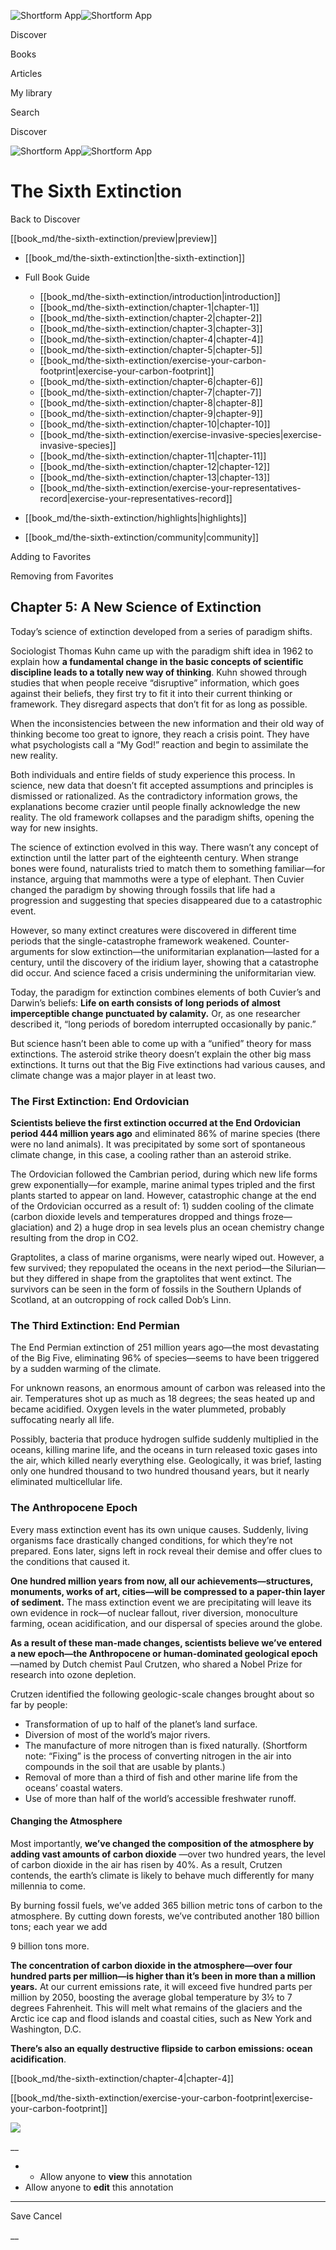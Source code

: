 ![Shortform App](/img/logo.36a2399e.svg)![Shortform App](/img/logo-dark.70c1b072.svg)

Discover

Books

Articles

My library

Search

Discover

![Shortform App](/img/logo.36a2399e.svg)![Shortform App](/img/logo-dark.70c1b072.svg)

# The Sixth Extinction

Back to Discover

[[book_md/the-sixth-extinction/preview|preview]]

  * [[book_md/the-sixth-extinction|the-sixth-extinction]]
  * Full Book Guide

    * [[book_md/the-sixth-extinction/introduction|introduction]]
    * [[book_md/the-sixth-extinction/chapter-1|chapter-1]]
    * [[book_md/the-sixth-extinction/chapter-2|chapter-2]]
    * [[book_md/the-sixth-extinction/chapter-3|chapter-3]]
    * [[book_md/the-sixth-extinction/chapter-4|chapter-4]]
    * [[book_md/the-sixth-extinction/chapter-5|chapter-5]]
    * [[book_md/the-sixth-extinction/exercise-your-carbon-footprint|exercise-your-carbon-footprint]]
    * [[book_md/the-sixth-extinction/chapter-6|chapter-6]]
    * [[book_md/the-sixth-extinction/chapter-7|chapter-7]]
    * [[book_md/the-sixth-extinction/chapter-8|chapter-8]]
    * [[book_md/the-sixth-extinction/chapter-9|chapter-9]]
    * [[book_md/the-sixth-extinction/chapter-10|chapter-10]]
    * [[book_md/the-sixth-extinction/exercise-invasive-species|exercise-invasive-species]]
    * [[book_md/the-sixth-extinction/chapter-11|chapter-11]]
    * [[book_md/the-sixth-extinction/chapter-12|chapter-12]]
    * [[book_md/the-sixth-extinction/chapter-13|chapter-13]]
    * [[book_md/the-sixth-extinction/exercise-your-representatives-record|exercise-your-representatives-record]]
  * [[book_md/the-sixth-extinction/highlights|highlights]]
  * [[book_md/the-sixth-extinction/community|community]]



Adding to Favorites 

Removing from Favorites 

## Chapter 5: A New Science of Extinction

Today’s science of extinction developed from a series of paradigm shifts.

Sociologist Thomas Kuhn came up with the paradigm shift idea in 1962 to explain how **a fundamental change in the basic concepts of scientific discipline leads to a totally new way of thinking**. Kuhn showed through studies that when people receive “disruptive” information, which goes against their beliefs, they first try to fit it into their current thinking or framework. They disregard aspects that don’t fit for as long as possible.

When the inconsistencies between the new information and their old way of thinking become too great to ignore, they reach a crisis point. They have what psychologists call a “My God!” reaction and begin to assimilate the new reality.

Both individuals and entire fields of study experience this process. In science, new data that doesn’t fit accepted assumptions and principles is dismissed or rationalized. As the contradictory information grows, the explanations become crazier until people finally acknowledge the new reality. The old framework collapses and the paradigm shifts, opening the way for new insights.

The science of extinction evolved in this way. There wasn’t any concept of extinction until the latter part of the eighteenth century. When strange bones were found, naturalists tried to match them to something familiar—for instance, arguing that mammoths were a type of elephant. Then Cuvier changed the paradigm by showing through fossils that life had a progression and suggesting that species disappeared due to a catastrophic event.

However, so many extinct creatures were discovered in different time periods that the single-catastrophe framework weakened. Counter-arguments for slow extinction—the uniformitarian explanation—lasted for a century, until the discovery of the iridium layer, showing that a catastrophe did occur. And science faced a crisis undermining the uniformitarian view.

Today, the paradigm for extinction combines elements of both Cuvier’s and Darwin’s beliefs: **Life on earth consists of long periods of almost imperceptible change punctuated by calamity.** Or, as one researcher described it, “long periods of boredom interrupted occasionally by panic.”

But science hasn’t been able to come up with a “unified” theory for mass extinctions. The asteroid strike theory doesn’t explain the other big mass extinctions. It turns out that the Big Five extinctions had various causes, and climate change was a major player in at least two.

### The First Extinction: End Ordovician

**Scientists believe the first extinction occurred at the End Ordovician period 444 million years ago** and eliminated 86% of marine species (there were no land animals). It was precipitated by some sort of spontaneous climate change, in this case, a cooling rather than an asteroid strike.

The Ordovician followed the Cambrian period, during which new life forms grew exponentially—for example, marine animal types tripled and the first plants started to appear on land. However, catastrophic change at the end of the Ordovician occurred as a result of: 1) sudden cooling of the climate (carbon dioxide levels and temperatures dropped and things froze—glaciation) and 2) a huge drop in sea levels plus an ocean chemistry change resulting from the drop in CO2.

Graptolites, a class of marine organisms, were nearly wiped out. However, a few survived; they repopulated the oceans in the next period—the Silurian—but they differed in shape from the graptolites that went extinct. The survivors can be seen in the form of fossils in the Southern Uplands of Scotland, at an outcropping of rock called Dob’s Linn.

### The Third Extinction: End Permian

The End Permian extinction of 251 million years ago—the most devastating of the Big Five, eliminating 96% of species—seems to have been triggered by a sudden warming of the climate.

For unknown reasons, an enormous amount of carbon was released into the air. Temperatures shot up as much as 18 degrees; the seas heated up and became acidified. Oxygen levels in the water plummeted, probably suffocating nearly all life.

Possibly, bacteria that produce hydrogen sulfide suddenly multiplied in the oceans, killing marine life, and the oceans in turn released toxic gases into the air, which killed nearly everything else. Geologically, it was brief, lasting only one hundred thousand to two hundred thousand years, but it nearly eliminated multicellular life.

### The Anthropocene Epoch

Every mass extinction event has its own unique causes. Suddenly, living organisms face drastically changed conditions, for which they’re not prepared. Eons later, signs left in rock reveal their demise and offer clues to the conditions that caused it.

**One hundred million years from now, all our achievements—structures, monuments, works of art, cities—will be compressed to a paper-thin layer of sediment.** The mass extinction event we are precipitating will leave its own evidence in rock—of nuclear fallout, river diversion, monoculture farming, ocean acidification, and our dispersal of species around the globe.

**As a result of these man-made changes, scientists believe we’ve entered a new epoch—the Anthropocene or human-dominated geological epoch** —named by Dutch chemist Paul Crutzen, who shared a Nobel Prize for research into ozone depletion.

Crutzen identified the following geologic-scale changes brought about so far by people:

  * Transformation of up to half of the planet’s land surface.
  * Diversion of most of the world’s major rivers.
  * The manufacture of more nitrogen than is fixed naturally. (Shortform note: “Fixing” is the process of converting nitrogen in the air into compounds in the soil that are usable by plants.)
  * Removal of more than a third of fish and other marine life from the oceans’ coastal waters.
  * Use of more than half of the world’s accessible freshwater runoff.



#### Changing the Atmosphere

Most importantly, **we’ve changed the composition of the atmosphere by adding vast amounts of carbon dioxide** —over two hundred years, the level of carbon dioxide in the air has risen by 40%. As a result, Crutzen contends, the earth’s climate is likely to behave much differently for many millennia to come.

By burning fossil fuels, we’ve added 365 billion metric tons of carbon to the atmosphere. By cutting down forests, we’ve contributed another 180 billion tons; each year we add

9 billion tons more.

**The concentration of carbon dioxide in the atmosphere—over four hundred parts per million—is higher than it’s been in more than a million years.** At our current emissions rate, it will exceed five hundred parts per million by 2050, boosting the average global temperature by 3½ to 7 degrees Fahrenheit. This will melt what remains of the glaciers and the Arctic ice cap and flood islands and coastal cities, such as New York and Washington, D.C.

**There’s also an equally destructive flipside to carbon emissions: ocean acidification**.

[[book_md/the-sixth-extinction/chapter-4|chapter-4]]

[[book_md/the-sixth-extinction/exercise-your-carbon-footprint|exercise-your-carbon-footprint]]

![](https://bat.bing.com/action/0?ti=56018282&Ver=2&mid=c67bb44a-106a-44b5-8878-1a0d54ebce53&sid=1711133063fa11eebdec89a8b8ae3bbc&vid=171147a063fa11eea7440fcfeb230d96&vids=0&msclkid=N&pi=0&lg=en-US&sw=800&sh=600&sc=24&nwd=1&tl=Shortform%20%7C%20Book&p=https%3A%2F%2Fwww.shortform.com%2Fapp%2Fbook%2Fthe-sixth-extinction%2Fchapter-5&r=&lt=437&evt=pageLoad&sv=1&rn=617229)

__

  *   * Allow anyone to **view** this annotation
  * Allow anyone to **edit** this annotation



* * *

Save Cancel

__



